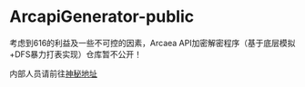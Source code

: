 # ArcapiGenerator-public

考虑到616的利益及一些不可控的因素，Arcaea API加密解密程序（基于底层模拟+DFS暴力打表实现）仓库暂不公开！

内部人员请前往[神秘地址](https://github.com/SweelLong/ArcapiGenerator)
